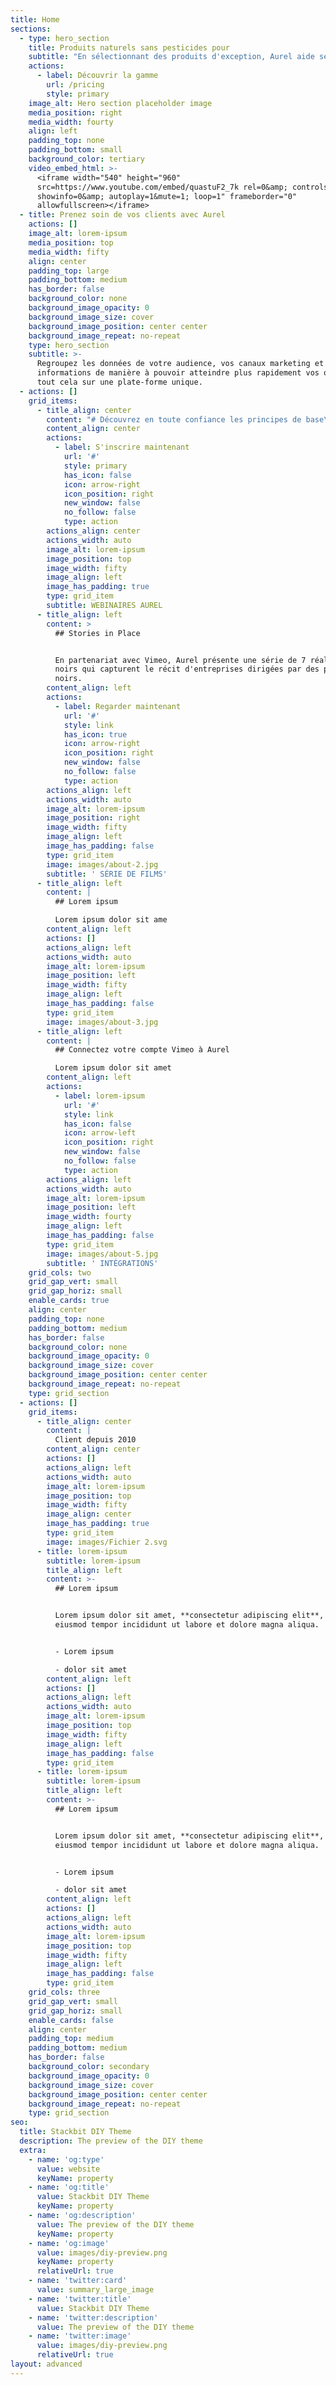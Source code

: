 ```yaml
---
title: Home
sections:
  - type: hero_section
    title: Produits naturels sans pesticides pour
    subtitle: "En sélectionnant des produits d'exception, Aurel aide ses partenaires\_à satisfaire davantage leurs clients."
    actions:
      - label: Découvrir la gamme
        url: /pricing
        style: primary
    image_alt: Hero section placeholder image
    media_position: right
    media_width: fourty
    align: left
    padding_top: none
    padding_bottom: small
    background_color: tertiary
    video_embed_html: >-
      <iframe width="540" height="960"
      src=https://www.youtube.com/embed/quastuF2_7k rel=0&amp; controls=0&amp;
      showinfo=0&amp; autoplay=1&mute=1; loop=1" frameborder="0"
      allowfullscreen></iframe>
  - title: Prenez soin de vos clients avec Aurel
    actions: []
    image_alt: lorem-ipsum
    media_position: top
    media_width: fifty
    align: center
    padding_top: large
    padding_bottom: medium
    has_border: false
    background_color: none
    background_image_opacity: 0
    background_image_size: cover
    background_image_position: center center
    background_image_repeat: no-repeat
    type: hero_section
    subtitle: >-
      Regroupez les données de votre audience, vos canaux marketing et vos
      informations de manière à pouvoir atteindre plus rapidement vos objectifs,
      tout cela sur une plate-forme unique.
  - actions: []
    grid_items:
      - title_align: center
        content: "# Découvrez en toute confiance les principes de base\n\nVous débutez\_? Notre équipe d'assistance propose une série de webinaires gratuits destinés aux nouveaux utilisateurs de\_Aurel.\n"
        content_align: center
        actions:
          - label: S'inscrire maintenant
            url: '#'
            style: primary
            has_icon: false
            icon: arrow-right
            icon_position: right
            new_window: false
            no_follow: false
            type: action
        actions_align: center
        actions_width: auto
        image_alt: lorem-ipsum
        image_position: top
        image_width: fifty
        image_align: left
        image_has_padding: true
        type: grid_item
        subtitle: WEBINAIRES AUREL
      - title_align: left
        content: >
          ## Stories in Place


          En partenariat avec Vimeo, Aurel présente une série de 7 réalisateurs
          noirs qui capturent le récit d'entreprises dirigées par des patrons
          noirs.
        content_align: left
        actions:
          - label: Regarder maintenant
            url: '#'
            style: link
            has_icon: true
            icon: arrow-right
            icon_position: right
            new_window: false
            no_follow: false
            type: action
        actions_align: left
        actions_width: auto
        image_alt: lorem-ipsum
        image_position: right
        image_width: fifty
        image_align: left
        image_has_padding: false
        type: grid_item
        image: images/about-2.jpg
        subtitle: ' SÉRIE DE FILMS'
      - title_align: left
        content: |
          ## Lorem ipsum

          Lorem ipsum dolor sit ame
        content_align: left
        actions: []
        actions_align: left
        actions_width: auto
        image_alt: lorem-ipsum
        image_position: left
        image_width: fifty
        image_align: left
        image_has_padding: false
        type: grid_item
        image: images/about-3.jpg
      - title_align: left
        content: |
          ## Connectez votre compte Vimeo à Aurel

          Lorem ipsum dolor sit amet
        content_align: left
        actions:
          - label: lorem-ipsum
            url: '#'
            style: link
            has_icon: false
            icon: arrow-left
            icon_position: right
            new_window: false
            no_follow: false
            type: action
        actions_align: left
        actions_width: auto
        image_alt: lorem-ipsum
        image_position: left
        image_width: fourty
        image_align: left
        image_has_padding: false
        type: grid_item
        image: images/about-5.jpg
        subtitle: ' INTÉGRATIONS'
    grid_cols: two
    grid_gap_vert: small
    grid_gap_horiz: small
    enable_cards: true
    align: center
    padding_top: none
    padding_bottom: medium
    has_border: false
    background_color: none
    background_image_opacity: 0
    background_image_size: cover
    background_image_position: center center
    background_image_repeat: no-repeat
    type: grid_section
  - actions: []
    grid_items:
      - title_align: center
        content: |
          Client depuis 2010
        content_align: center
        actions: []
        actions_align: left
        actions_width: auto
        image_alt: lorem-ipsum
        image_position: top
        image_width: fifty
        image_align: center
        image_has_padding: true
        type: grid_item
        image: images/Fichier 2.svg
      - title: lorem-ipsum
        subtitle: lorem-ipsum
        title_align: left
        content: >-
          ## Lorem ipsum


          Lorem ipsum dolor sit amet, **consectetur adipiscing elit**, sed do
          eiusmod tempor incididunt ut labore et dolore magna aliqua.


          - Lorem ipsum

          - dolor sit amet
        content_align: left
        actions: []
        actions_align: left
        actions_width: auto
        image_alt: lorem-ipsum
        image_position: top
        image_width: fifty
        image_align: left
        image_has_padding: false
        type: grid_item
      - title: lorem-ipsum
        subtitle: lorem-ipsum
        title_align: left
        content: >-
          ## Lorem ipsum


          Lorem ipsum dolor sit amet, **consectetur adipiscing elit**, sed do
          eiusmod tempor incididunt ut labore et dolore magna aliqua.


          - Lorem ipsum

          - dolor sit amet
        content_align: left
        actions: []
        actions_align: left
        actions_width: auto
        image_alt: lorem-ipsum
        image_position: top
        image_width: fifty
        image_align: left
        image_has_padding: false
        type: grid_item
    grid_cols: three
    grid_gap_vert: small
    grid_gap_horiz: small
    enable_cards: false
    align: center
    padding_top: medium
    padding_bottom: medium
    has_border: false
    background_color: secondary
    background_image_opacity: 0
    background_image_size: cover
    background_image_position: center center
    background_image_repeat: no-repeat
    type: grid_section
seo:
  title: Stackbit DIY Theme
  description: The preview of the DIY theme
  extra:
    - name: 'og:type'
      value: website
      keyName: property
    - name: 'og:title'
      value: Stackbit DIY Theme
      keyName: property
    - name: 'og:description'
      value: The preview of the DIY theme
      keyName: property
    - name: 'og:image'
      value: images/diy-preview.png
      keyName: property
      relativeUrl: true
    - name: 'twitter:card'
      value: summary_large_image
    - name: 'twitter:title'
      value: Stackbit DIY Theme
    - name: 'twitter:description'
      value: The preview of the DIY theme
    - name: 'twitter:image'
      value: images/diy-preview.png
      relativeUrl: true
layout: advanced
---
```

